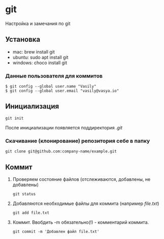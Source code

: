 # git
Настройка и замечания по git

## Установка

- mac: brew install git
- ubuntu: sudo apt install git
- windows: choco install git

### Данные пользователя для коммитов
```
$ git config --global user.name "Vasily"
$ git config --global user.email "vasily@vasya.io"
```

## Инициализация
```
git init
```
После инициализации появляется поддиректория *.git*

### Скачивание (клонирование) репозитория себе в папку
```
git clone git@github.com:company-name/example.git
```

## Коммит
1. Проверяем состояние файлов (отслеживаются, добавлены, не добавлены)
   ```
   git status
   ```
2. Добавляются необходимые файлы для коммита (например *file.txt*)
   ```
   git add file.txt
   ```
3. Коммит. Ввобдить -m обязательно(!) - комментарий коммита.
   ```
   git commit -m 'Добавлен файл file.txt'
   ```

